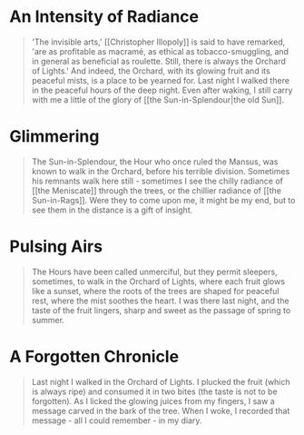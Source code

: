 # An Intensity of Radiance
> 'The invisible arts,' [[Christopher Illopoly]] is said to have remarked, 'are as profitable as macramé, as ethical as tobacco-smuggling, and in general as beneficial as roulette. Still, there is always the Orchard of Lights.' And indeed, the Orchard, with its glowing fruit and its peaceful mists, is a place to be yearned for. Last night I walked there in the peaceful hours of the deep night. Even after waking, I still carry with me a little of the glory of [[the Sun-in-Splendour|the old Sun]].

# Glimmering
> The Sun-in-Splendour, the Hour who once ruled the Mansus, was known to walk in the Orchard, before his terrible division. Sometimes his remnants walk here still - sometimes I see the chilly radiance of [[the Meniscate]] through the trees, or the chillier radiance of [[the Sun-in-Rags]]. Were they to come upon me, it might be my end, but to see them in the distance is a gift of insight.

# Pulsing Airs
> The Hours have been called unmerciful, but they permit sleepers, sometimes, to walk in the Orchard of Lights, where each fruit glows like a sunset, where the roots of the trees are shaped for peaceful rest, where the mist soothes the heart. I was there last night, and the taste of the fruit lingers, sharp and sweet as the passage of spring to summer.

# A Forgotten Chronicle
> Last night I walked in the Orchard of Lights. I plucked the fruit (which is always ripe) and consumed it in two bites (the taste is not to be forgotten). As I licked the glowing juices from my fingers, I saw a message carved in the bark of the tree. When I woke, I recorded that message - all I could remember - in my diary.